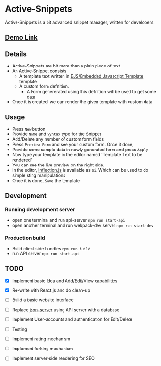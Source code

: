 # Active-Snippets 
Active-Snippets is a bit advanced snippet manager, written for developers

## [Demo Link](http://inflection.readthedocs.io/en/latest/)

## Details

* Active-Snippets are bit more than a plain piece of text.
* An Active-Snippet consists 
    - A template text written in [EJS/Embedded Javascript Template](http://ejs.co/) template
    - A custom form defnition.
        * A Form genererated using this defnition will be used to get some data
* Once it is created, we can render the given template with custom data

## Usage

* Press `New` button
* Provide `Name` and `Syntax` type for the Snippet
* Add/Delete any number of custom form fields
* Press `Preview Form` and see your custom form. Once it done, 
* Provide some sample data in newly generated form and press `Apply`
* Now type your template in the editor named 'Template Text to be rendered'
* You can see the live preview on the right side.
* in the editor, [Inflection.js](http://inflection.readthedocs.io/en/latest/) is available as `$i`. Which can be used to do simple sting manipulations
* Once it is done, `Save` the template

## Development

### Running development server

* open one terminal and run api-server `npm run start-api`
* open another terminal and run webpack-dev server `npm run start-dev`

### Production build

* Build client side bundles `npm run build`
* run API server `npm run start-api`

## TODO
- [x] Implement basic Idea and Add/Edit/View capabilities
- [x] Re-write with React.js and do clean-up 
- [ ] Build a basic website interface 
- [ ] Replace [json-server](https://github.com/typicode/json-server) using API server with a database
- [ ] Implement User-accounts and authentication for Edit/Delete
- [ ] Testing
- [ ] Implement rating mechanism
- [ ] Implement forking mechanism
- [ ] Implement server-side rendering for SEO

